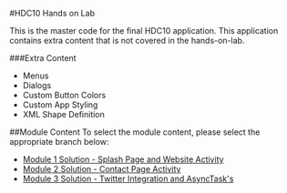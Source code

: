#HDC10 Hands on Lab

This is the master code for the final HDC10 application. This application contains extra content that is not covered in the hands-on-lab. 

###Extra Content
* Menus
* Dialogs 
* Custom Button Colors
* Custom App Styling
* XML Shape Definition

##Module Content
To select the module content, please select the appropriate branch below: 

* [Module 1 Solution - Splash Page and Website Activity](http://github.com/donnfelker/HDC10/tree/module1)
* [Module 2 Solution - Contact Page Activity](http://github.com/donnfelker/HDC10/tree/module2)
* [Module 3 Solution - Twitter Integration and AsyncTask's](http://github.com/donnfelker/HDC10/tree/module3)